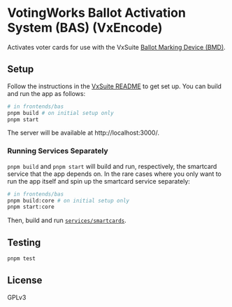 # VotingWorks Ballot Activation System (BAS) (VxEncode)

Activates voter cards for use with the VxSuite
[Ballot Marking Device (BMD)](../bmd).

## Setup

Follow the instructions in the [VxSuite README](../../README.md) to get set up.
You can build and run the app as follows:

```sh
# in frontends/bas
pnpm build # on initial setup only
pnpm start
```

The server will be available at http://localhost:3000/.

### Running Services Separately

`pnpm build` and `pnpm start` will build and run, respectively, the smartcard
service that the app depends on. In the rare cases where you only want to run
the app itself and spin up the smartcard service separately:

```sh
# in frontends/bas
pnpm build:core # on initial setup only
pnpm start:core
```

Then, build and run [`services/smartcards`](../../services/smartcards).

## Testing

```sh
pnpm test
```

## License

GPLv3
